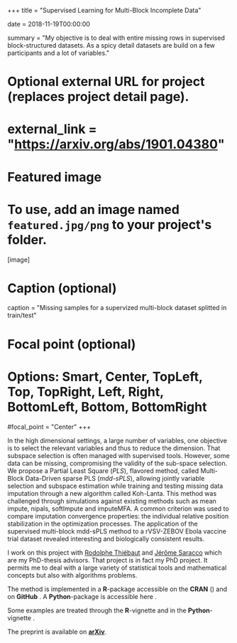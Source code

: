 +++
title = "Supervised Learning for Multi-Block Incomplete Data"

date = 2018-11-19T00:00:00

summary = "My objective is to deal with entire missing rows in supervised block-structured datasets. As a spicy detail datasets are build on a few participants and a lot of variables."

# Optional external URL for project (replaces project detail page).
# external_link = "https://arxiv.org/abs/1901.04380"

# Featured image
# To use, add an image named `featured.jpg/png` to your project's folder. 
[image]
  # Caption (optional)
  caption = "Missing samples for a supervized multi-block dataset splitted in train/test"

  # Focal point (optional)
  # Options: Smart, Center, TopLeft, Top, TopRight, Left, Right, BottomLeft, Bottom, BottomRight
  #focal_point = "Center"
+++

In the high dimensional settings, a large number of variables, one objective is to select the relevant variables and thus to reduce the dimension. That subspace selection is often managed with supervised tools. However, some data can be missing, compromising the validity of the sub-space selection. We propose a Partial Least Square (*PLS*), flavored method, called Multi-Block Data-Driven sparse PLS (*mdd-sPLS*), allowing jointly variable selection and subspace estimation while training and testing missing data imputation through a new algorithm called Koh-Lanta. This method was challenged through simulations against existing methods such as mean impute, nipals, softImpute and imputeMFA. A common criterion was used to compare imputation convergence properties: the individual relative position stabilization in the optimization processes. The application of the supervised multi-block mdd-sPLS method to a rVSV-ZEBOV Ebola vaccine trial dataset revealed interesting and biologically consistent results.

I work on this project with [Rodolphe Thiébaut](https://www.bordeaux-population-health.center/en/) and [Jérôme Saracco](https://www.math.u-bordeaux.fr/~jsaracco/) which are my PhD-thesis advisors. That project is in fact my PhD project. It permits me to deal with a large variety of statistical tools and mathematical concepts but also with algorithms problems.

The method is implemented in a **R**-package accessible on the **CRAN** ([<i class="fab fa-r-project"></i>](https://cran.r-project.org/package=ddsPLS)) and on **GitHub** [<i class="fab fa-github"></i>](https://github.com/hlorenzo/ddsPLS). A **Python**-package is accessible here [<i class="fab fa-python"></i>](https://pypi.org/project/py_ddspls/).

 Some examples are treated through the **R**-vignette [<i class="fab fa-r-project"></i>](/html/ddsPLS.html) and in the **Python**-vignette [<i class="fab fa-python"></i>](https://pypi.org/project/py_ddspls/).



The preprint is available on [**arXiv**](https://arxiv.org/abs/1901.04380).
